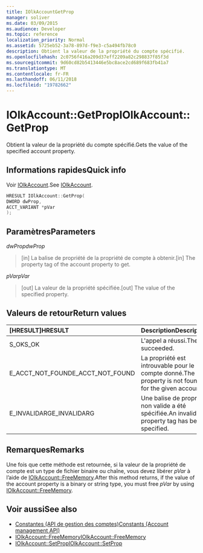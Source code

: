 ```yaml
---
title: IOlkAccountGetProp
manager: soliver
ms.date: 03/09/2015
ms.audience: Developer
ms.topic: reference
localization_priority: Normal
ms.assetid: 5725eb52-3a78-897d-f9e3-c5a494fb78c0
description: Obtient la valeur de la propriété du compte spécifié.
ms.openlocfilehash: 2c0756f416a209d37eff2209a82c298837f85f3d
ms.sourcegitcommit: 9d60cd82b5413446e5bc8ace2cd689f683fb41a7
ms.translationtype: MT
ms.contentlocale: fr-FR
ms.lasthandoff: 06/11/2018
ms.locfileid: "19782662"
---
```

# <a name="iolkaccountgetprop"></a><span data-ttu-id="c574a-103">IOlkAccount::GetProp</span><span class="sxs-lookup"><span data-stu-id="c574a-103">IOlkAccount::GetProp</span></span>

<span data-ttu-id="c574a-104">Obtient la valeur de la propriété du compte spécifié.</span><span class="sxs-lookup"><span data-stu-id="c574a-104">Gets the value of the specified account property.</span></span>
  
## <a name="quick-info"></a><span data-ttu-id="c574a-105">Informations rapides</span><span class="sxs-lookup"><span data-stu-id="c574a-105">Quick info</span></span>

<span data-ttu-id="c574a-106">Voir [IOlkAccount](iolkaccount.md).</span><span class="sxs-lookup"><span data-stu-id="c574a-106">See [IOlkAccount](iolkaccount.md).</span></span>
  
```cpp
HRESULT IOlkAccount::GetProp(  
DWORD dwProp, 
ACCT_VARIANT *pVar 
);
```

## <a name="parameters"></a><span data-ttu-id="c574a-107">Paramètres</span><span class="sxs-lookup"><span data-stu-id="c574a-107">Parameters</span></span>

<span data-ttu-id="c574a-108">_dwProp_</span><span class="sxs-lookup"><span data-stu-id="c574a-108">_dwProp_</span></span>
  
> <span data-ttu-id="c574a-109">[in] La balise de propriété de la propriété de compte à obtenir.</span><span class="sxs-lookup"><span data-stu-id="c574a-109">[in] The property tag of the account property to get.</span></span>
    
<span data-ttu-id="c574a-110">_pVar_</span><span class="sxs-lookup"><span data-stu-id="c574a-110">_pVar_</span></span>
  
> <span data-ttu-id="c574a-111">[out] La valeur de la propriété spécifiée.</span><span class="sxs-lookup"><span data-stu-id="c574a-111">[out] The value of the specified property.</span></span>
    
## <a name="return-values"></a><span data-ttu-id="c574a-112">Valeurs de retour</span><span class="sxs-lookup"><span data-stu-id="c574a-112">Return values</span></span>

|<span data-ttu-id="c574a-113">**[HRESULT]**</span><span class="sxs-lookup"><span data-stu-id="c574a-113">**HRESULT**</span></span>|<span data-ttu-id="c574a-114">**Description**</span><span class="sxs-lookup"><span data-stu-id="c574a-114">**Description**</span></span>|
|:-----|:-----|
|<span data-ttu-id="c574a-115">S_OK</span><span class="sxs-lookup"><span data-stu-id="c574a-115">S_OK</span></span>  <br/> |<span data-ttu-id="c574a-116">L'appel a réussi.</span><span class="sxs-lookup"><span data-stu-id="c574a-116">The call succeeded.</span></span>  <br/> |
|<span data-ttu-id="c574a-117">E_ACCT_NOT_FOUND</span><span class="sxs-lookup"><span data-stu-id="c574a-117">E_ACCT_NOT_FOUND</span></span>  <br/> |<span data-ttu-id="c574a-118">La propriété est introuvable pour le compte donné.</span><span class="sxs-lookup"><span data-stu-id="c574a-118">The property is not found for the given account.</span></span>  <br/> |
|<span data-ttu-id="c574a-119">E_INVALIDARG</span><span class="sxs-lookup"><span data-stu-id="c574a-119">E_INVALIDARG</span></span>  <br/> |<span data-ttu-id="c574a-120">Une balise de propriété non valide a été spécifiée.</span><span class="sxs-lookup"><span data-stu-id="c574a-120">An invalid property tag has been specified.</span></span>  <br/> |
   
## <a name="remarks"></a><span data-ttu-id="c574a-121">Remarques</span><span class="sxs-lookup"><span data-stu-id="c574a-121">Remarks</span></span>

<span data-ttu-id="c574a-122">Une fois que cette méthode est retournée, si la valeur de la propriété de compte est un type de fichier binaire ou chaîne, vous devez libérer *pVar* à l’aide de [IOlkAccount::FreeMemory](iolkaccount-freememory.md).</span><span class="sxs-lookup"><span data-stu-id="c574a-122">After this method returns, if the value of the account property is a binary or string type, you must free  *pVar*  by using [IOlkAccount::FreeMemory](iolkaccount-freememory.md).</span></span>
  
## <a name="see-also"></a><span data-ttu-id="c574a-123">Voir aussi</span><span class="sxs-lookup"><span data-stu-id="c574a-123">See also</span></span>

- [<span data-ttu-id="c574a-124">Constantes (API de gestion des comptes)</span><span class="sxs-lookup"><span data-stu-id="c574a-124">Constants (Account management API)</span></span>](constants-account-management-api.md) 
- [<span data-ttu-id="c574a-125">IOlkAccount::FreeMemory</span><span class="sxs-lookup"><span data-stu-id="c574a-125">IOlkAccount::FreeMemory</span></span>](iolkaccount-freememory.md)  
- [<span data-ttu-id="c574a-126">IOlkAccount::SetProp</span><span class="sxs-lookup"><span data-stu-id="c574a-126">IOlkAccount::SetProp</span></span>](iolkaccount-setprop.md)

